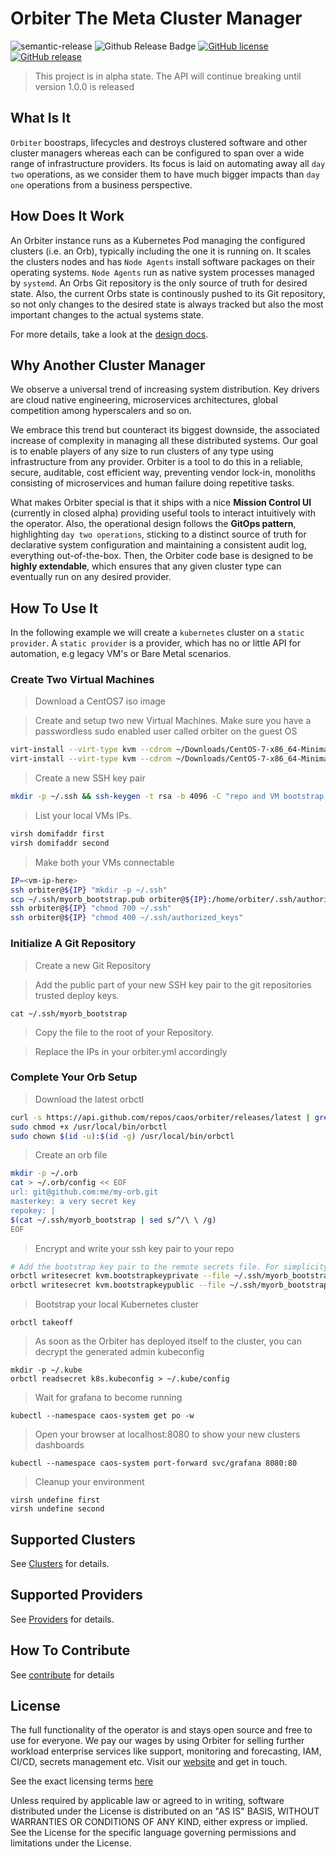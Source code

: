 # Orbiter The Meta Cluster Manager

![semantic-release](https://img.shields.io/badge/%20%20%F0%9F%93%A6%F0%9F%9A%80-semantic--release-e10079.svg)
![Github Release Badge](https://github.com/caos/orbiter/workflows/Release/badge.svg)
[![GitHub license](https://img.shields.io/github/license/caos/orbiter)](https://github.com/caos/orbiter/blob/master/LICENSE)
[![GitHub release](https://img.shields.io/github/release/caos/orbiter)](https://GitHub.com/caos/orbiter/releases/)

> This project is in alpha state. The API will continue breaking until version 1.0.0 is released

## What Is It

`Orbiter` boostraps, lifecycles and destroys clustered software and other cluster managers whereas each can be configured to span over a wide range of infrastructure providers. Its focus is laid on automating away all `day two` operations, as we consider them to have much bigger impacts than `day one` operations from a business perspective.

## How Does It Work

An Orbiter instance runs as a Kubernetes Pod managing the configured clusters (i.e. an Orb), typically including the one it is running on. It scales the clusters nodes and has `Node Agents` install software packages on their operating systems. `Node Agents` run as native system processes managed by `systemd`. An Orbs Git repository is the only source of truth for desired state. Also, the current Orbs state is continously pushed to its Git repository, so not only changes to the desired state is always tracked but also the most important changes to the actual systems state.

For more details, take a look at the [design docs](./docs/design.md).

## Why Another Cluster Manager

We observe a universal trend of increasing system distribution. Key drivers are cloud native engineering, microservices architectures, global competition among hyperscalers and so on.

We embrace this trend but counteract its biggest downside, the associated increase of complexity in managing all these distributed systems. Our goal is to enable players of any size to run clusters of any type using infrastructure from any provider. Orbiter is a tool to do this in a reliable, secure, auditable, cost efficient way, preventing vendor lock-in, monoliths consisting of microservices and human failure doing repetitive tasks.

What makes Orbiter special is that it ships with a nice **Mission Control UI** (currently in closed alpha) providing useful tools to interact intuitively with the operator. Also, the operational design follows the **GitOps pattern**, highlighting `day two operations`, sticking to a distinct source of truth for declarative system configuration and maintaining a consistent audit log, everything out-of-the-box. Then, the Orbiter code base is designed to be **highly extendable**, which ensures that any given cluster type can eventually run on any desired provider.

## How To Use It

In the following example we will create a `kubernetes` cluster on a `static provider`. A `static provider` is a provider, which has no or little API for automation, e.g legacy VM's or Bare Metal scenarios.


### Create Two Virtual Machines

> Download a CentOS7 iso image

> Create and setup two new Virtual Machines. Make sure you have a passwordless sudo enabled user called orbiter on the guest OS
```bash
virt-install --virt-type kvm --cdrom ~/Downloads/CentOS-7-x86_64-Minimal-1908.iso --disk size=10 --memory 4000 --vcpus 2 --name first
virt-install --virt-type kvm --cdrom ~/Downloads/CentOS-7-x86_64-Minimal-1908.iso --disk size=10 --memory 4000 --vcpus 2 --name second
```

> Create a new SSH key pair
```bash
mkdir -p ~/.ssh && ssh-keygen -t rsa -b 4096 -C "repo and VM bootstrap key" -P "" -f ~/.ssh/myorb_bootstrap -q
```

> List your local VMs IPs.
```bash
virsh domifaddr first
virsh domifaddr second
```

> Make both your VMs connectable
```bash
IP=<vm-ip-here>
ssh orbiter@${IP} "mkdir -p ~/.ssh"
scp ~/.ssh/myorb_bootstrap.pub orbiter@${IP}:/home/orbiter/.ssh/authorized_keys
ssh orbiter@${IP} "chmod 700 ~/.ssh"
ssh orbiter@${IP} "chmod 400 ~/.ssh/authorized_keys"
```

### Initialize A Git Repository

> Create a new Git Repository

> Add the public part of your new SSH key pair to the git repositories trusted deploy keys.
```
cat ~/.ssh/myorb_bootstrap
```

> Copy the file [](examples/static/orbiter.yml) to the root of your Repository.

> Replace the IPs in your orbiter.yml accordingly

### Complete Your Orb Setup

> Download the latest orbctl
```bash
curl -s https://api.github.com/repos/caos/orbiter/releases/latest | grep "browser_download_url.*orbctl-$(uname)-$(uname -m)" | cut -d '"' -f 4 | sudo wget -i - -O /usr/local/bin/orbctl
sudo chmod +x /usr/local/bin/orbctl
sudo chown $(id -u):$(id -g) /usr/local/bin/orbctl
```

> Create an orb file

```bash
mkdir -p ~/.orb
cat > ~/.orb/config << EOF
url: git@github.com:me/my-orb.git
masterkey: a very secret key
repokey: |
$(cat ~/.ssh/myorb_bootstrap | sed s/^/\ \ /g)
EOF
```

> Encrypt and write your ssh key pair to your repo

```bash
# Add the bootstrap key pair to the remote secrets file. For simplicity, we use the repokey here.
orbctl writesecret kvm.bootstrapkeyprivate --file ~/.ssh/myorb_bootstrap
orbctl writesecret kvm.bootstrapkeypublic --file ~/.ssh/myorb_bootstrap.pub
```
> Bootstrap your local Kubernetes cluster
```
orbctl takeoff
```

> As soon as the Orbiter has deployed itself to the cluster, you can decrypt the generated admin kubeconfig
```
mkdir -p ~/.kube
orbctl readsecret k8s.kubeconfig > ~/.kube/config
```

> Wait for grafana to become running
```
kubectl --namespace caos-system get po -w
```

> Open your browser at localhost:8080 to show your new clusters dashboards
```
kubectl --namespace caos-system port-forward svc/grafana 8080:80
```

> Cleanup your environment
```
virsh undefine first
virsh undefine second
```

## Supported Clusters

See [Clusters](./docs/clusters.md) for details.

## Supported Providers

See [Providers](./docs/providers.md) for details.

## How To Contribute

See [contribute](./docs/contribute.md) for details

## License

The full functionality of the operator is and stays open source and free to use for everyone. We pay our wages by using Orbiter for selling further workload enterprise services like support, monitoring and forecasting, IAM, CI/CD, secrets management etc. Visit our [website](https://caos.ch) and get in touch.

See the exact licensing terms [here](./LICENSE)

Unless required by applicable law or agreed to in writing, software distributed under the License is distributed on an "AS IS" BASIS, WITHOUT WARRANTIES OR CONDITIONS OF ANY KIND, either express or implied. See the License for the specific language governing permissions and limitations under the License.
